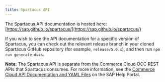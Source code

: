 ```yaml
---
title: Spartacus API
---
```


The Spartacus API documentation is hosted here: [https://sap.github.io/spartacus/](https://sap.github.io/spartacus/)

If you wish to see the API documentation for a specific version of Spartacus, you can check out the relevant release branch in your cloned Spartacus GitHub repository (for example, `release/5.0.x`), and then run `npm run generate:docs`.

**Note:** The Spartacus API is separate from the Commerce Cloud OCC REST APIs that Spartacus consumes. For more information, see the [Commerce Cloud API Documentation and YAML Files](https://help.sap.com/viewer/c5613bd3cc9942efb74d017b40eb0892/latest/en-US/18caa4b5c32c4bcf8b38c6260c0f30e8.html) on the SAP Help Portal.
